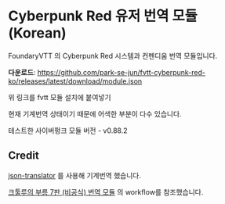 #  Cyberpunk Red 유저 번역 모듈(Korean)

FoundaryVTT 의 Cyberpunk Red 시스템과 컨펜디움 번역 모듈입니다.


**다운로드**: https://github.com/park-se-jun/fvtt-cyberpunk-red-ko/releases/latest/download/module.json 

위 링크를 fvtt 모듈 설치에 붙여넣기

현재 기계번역 상태이기 때문에 어색한 부분이 다수 있습니다.

테스트한 사이버펑크 모듈 버전 - v0.88.2

## Credit

[json-translator](https://github.com/mololab/json-translator) 를 사용해 기계번역 했습니다.

[크툴루의 부름 7판 (비공식) 번역 모듈](https://github.com/jbblily/FVTT-Coc7-Korean?tab=readme-ov-file#credit) 의 workflow를 참조했습니다. 
